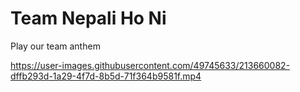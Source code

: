 # Team Nepali Ho Ni

Play our team anthem

https://user-images.githubusercontent.com/49745633/213660082-dffb293d-1a29-4f7d-8b5d-71f364b9581f.mp4
